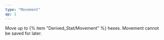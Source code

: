 ```yaml
---
type: "Movement"
ap: 1
---
```


Move up to {% item "Derived_Stat/Movement" %} hexes. Movement cannot be saved for later.

